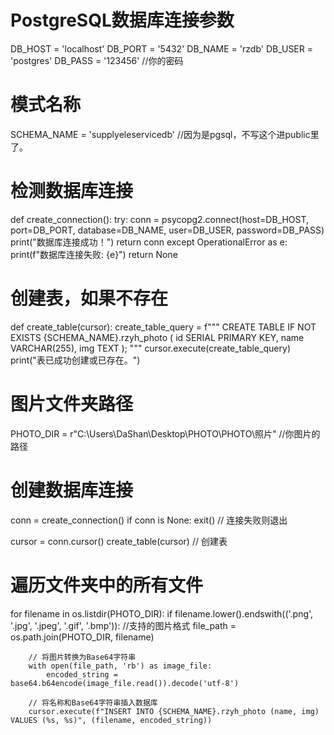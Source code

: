 

# PostgreSQL数据库连接参数
DB_HOST = 'localhost'
DB_PORT = '5432'
DB_NAME = 'rzdb'
DB_USER = 'postgres'
DB_PASS = '123456'   //你的密码

# 模式名称
SCHEMA_NAME = 'supplyeleservicedb'   //因为是pgsql，不写这个进public里了。


# 检测数据库连接

def create_connection():
    try:
        conn = psycopg2.connect(host=DB_HOST, port=DB_PORT, database=DB_NAME, user=DB_USER, password=DB_PASS)
        print("数据库连接成功！")
        return conn
    except OperationalError as e:
        print(f"数据库连接失败: {e}")
        return None


# 创建表，如果不存在


def create_table(cursor):
    create_table_query = f"""
    CREATE TABLE IF NOT EXISTS {SCHEMA_NAME}.rzyh_photo (
        id SERIAL PRIMARY KEY,
        name VARCHAR(255),
        img TEXT
    );
    """
    cursor.execute(create_table_query)
    print("表已成功创建或已存在。")


# 图片文件夹路径

PHOTO_DIR = r"C:\Users\DaShan\Desktop\PHOTO\PHOTO\照片"     //你图片的路径

# 创建数据库连接
conn = create_connection()
if conn is None:
    exit()  // 连接失败则退出

cursor = conn.cursor()
create_table(cursor)  // 创建表

# 遍历文件夹中的所有文件


for filename in os.listdir(PHOTO_DIR):
    if filename.lower().endswith(('.png', '.jpg', '.jpeg', '.gif', '.bmp')):  //支持的图片格式
        file_path = os.path.join(PHOTO_DIR, filename)

        // 将图片转换为Base64字符串
        with open(file_path, 'rb') as image_file:
            encoded_string = base64.b64encode(image_file.read()).decode('utf-8')

        // 将名称和Base64字符串插入数据库
        cursor.execute(f"INSERT INTO {SCHEMA_NAME}.rzyh_photo (name, img) VALUES (%s, %s)", (filename, encoded_string))

